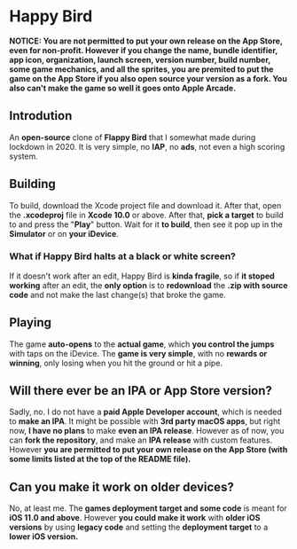 # Happy Bird
**NOTICE: You are not permitted to put your own release on the App Store, even for non-profit. However if you change the name, bundle identifier, app icon, organization, launch screen, version number, build number, some game mechanics, and all the sprites, you are premited to put the game on the App Store if you also open source your version as a fork. You also can't make the game so well it goes onto Apple Arcade.**
## Introdution
An **open-source** clone of **Flappy Bird** that I somewhat made during lockdown in 2020. It is very simple, no **IAP**, no **ads**, not even a high scoring system.
## Building
To build, download the Xcode project file and download it. After that, open the **.xcodeproj** file in **Xcode 10.0** or above. After that, **pick a target** to build to and press the "**Play**" button. Wait for it **to build**, then see it pop up in the **Simulator** or on **your iDevice**.
### What if Happy Bird halts at a black or white screen?
If it doesn't work after an edit, Happy Bird is **kinda fragile**, so if **it stoped working** after an edit, the **only option** is to **redownload** the **.zip with source code** and not make the last change(s) that broke the game.
## Playing
The game **auto-opens** to the **actual game**, which **you control the jumps** with taps on the iDevice. The **game is very simple**, with no **rewards or winning**, only losing when you hit the ground or hit a pipe.
## Will there ever be an IPA or App Store version?
Sadly, no. I do not have a **paid Apple Developer account**, which is needed to **make an IPA**. It might be possible with **3rd party macOS apps**, but right now, **I have no plans** to make **even an IPA release**. However as of now, you can **fork the repository**, and make an **IPA release** with custom features. However **you are permitted to put your own release on the App Store (with some limits listed at the top of the README file).**
## Can you make it work on older devices?
No, at least me. The **games deployment target and some code** is meant for **iOS 11.0 and above**. However **you could make it work** with **older iOS versions** by using **legacy code** and setting the **deployment target** to a **lower iOS version.**
